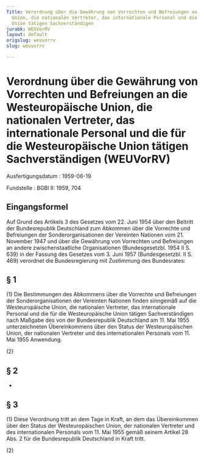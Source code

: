 ```yaml
---
Title: Verordnung über die Gewährung von Vorrechten und Befreiungen an die Westeuropäische
  Union, die nationalen Vertreter, das internationale Personal und die für die Westeuropäische
  Union tätigen Sachverständigen
jurabk: WEUVorRV
layout: default
origslug: weuvorrv
slug: weuvorrv

---
```


# Verordnung über die Gewährung von Vorrechten und Befreiungen an die Westeuropäische Union, die nationalen Vertreter, das internationale Personal und die für die Westeuropäische Union tätigen Sachverständigen (WEUVorRV)

Ausfertigungsdatum
:   1959-06-19

Fundstelle
:   BGBl II: 1959, 704

## Eingangsformel

Auf Grund des Artikels 3 des Gesetzes vom 22. Juni 1954 über den
Beitritt der Bundesrepublik Deutschland zum Abkommen über die
Vorrechte und Befreiungen der Sonderorganisationen der Vereinten
Nationen vom 21. November 1947 und über die Gewährung von Vorrechten
und Befreiungen an andere zwischenstaatliche Organisationen
(Bundesgesetzbl. 1954 II S. 639) in der Fassung des Gesetzes vom 3.
Juni 1957 (Bundesgesetzbl. II S. 469) verordnet die Bundesregierung
mit Zustimmung des Bundesrates:

## § 1

(1) Die Bestimmungen des Abkommens über die Vorrechte und Befreiungen
der Sonderorganisationen der Vereinten Nationen finden sinngemäß auf
die Westeuropäische Union, die nationalen Vertreter, das
internationale Personal und die für die Westeuropäische Union tätigen
Sachverständigen nach Maßgabe des von der Bundesrepublik Deutschland
am 11. Mai 1955 unterzeichneten Übereinkommens über den Status der
Westeuropäischen Union, der nationalen Vertreter und des
internationalen Personals vom 11. Mai 1955 Anwendung.

(2)

## § 2

-

## § 3

(1) Diese Verordnung tritt an dem Tage in Kraft, an dem das
Übereinkommen über den Status der Westeuropäischen Union, der
nationalen Vertreter und des internationalen Personals vom 11. Mai
1955 gemäß seinem Artikel 28 Abs. 2 für die Bundesrepublik Deutschland
in Kraft tritt.

(2)

